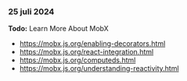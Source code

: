 ### 25 juli 2024 
**Todo:** Learn More About MobX 
 - https://mobx.js.org/enabling-decorators.html
 - https://mobx.js.org/react-integration.html
 - https://mobx.js.org/computeds.html
 - https://mobx.js.org/understanding-reactivity.html
